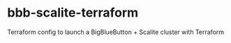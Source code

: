 # bbb-scalite-terraform
Terraform config to launch a BigBlueButton + Scalite cluster with Terraform
